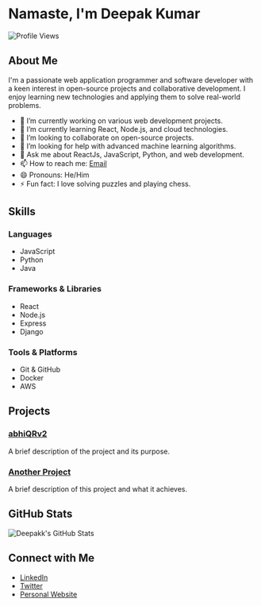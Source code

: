 # Namaste, I'm Deepak Kumar

![Profile Views](https://komarev.com/ghpvc/?username=Deepakk-kumar1&color=blue)

## About Me

I'm a passionate web application programmer and software developer with a keen interest in open-source projects and collaborative development. I enjoy learning new technologies and applying them to solve real-world problems.

- 🔭 I’m currently working on various web development projects.
- 🌱 I’m currently learning React, Node.js, and cloud technologies.
- 👯 I’m looking to collaborate on open-source projects.
- 🤔 I’m looking for help with advanced machine learning algorithms.
- 💬 Ask me about ReactJs, JavaScript, Python, and web development.
- 📫 How to reach me: [Email](mailto:deepakk8373@gmail.com)
- 😄 Pronouns: He/Him
- ⚡ Fun fact: I love solving puzzles and playing chess.

## Skills

### Languages
- JavaScript
- Python
- Java

### Frameworks & Libraries
- React
- Node.js
- Express
- Django

### Tools & Platforms
- Git & GitHub
- Docker
- AWS

## Projects

### [abhiQRv2](https://github.com/Deepakk-kumar1/AbhiQRv2)
A brief description of the project and its purpose.

### [Another Project](https://github.com/Deepakk-kumar1/another-project)
A brief description of this project and what it achieves.

## GitHub Stats

![Deepakk's GitHub Stats](https://github-readme-stats.vercel.app/api?username=Deepakk-kumar1&show_icons=true&theme=radical)

## Connect with Me

- [LinkedIn](https://www.linkedin.com/in/deepakk-kumar1/)
- [Twitter](https://twitter.com/deepakk_kumar1)
- [Personal Website](https://deepakk-kumar1.github.io)
